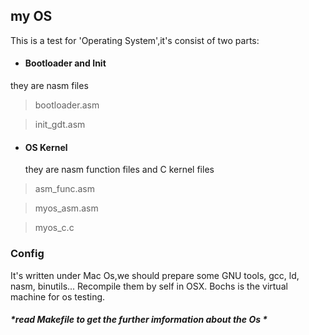 ## my OS

This is a test for 'Operating System',it's consist of two parts:
 * #### Bootloader and Init
  they are  nasm files

> bootloader.asm

> init_gdt.asm


 * #### OS Kernel
   they are nasm function files and C kernel files

> asm_func.asm

> myos_asm.asm

> myos_c.c

### Config
 It's written under Mac Os,we should prepare some GNU tools, 
 gcc, ld, nasm, binutils... Recompile them by self in OSX.
 Bochs is the virtual machine for os testing.

##### *read Makefile to get the further imformation about the Os *

